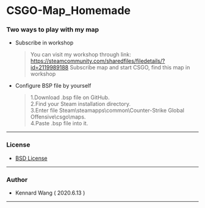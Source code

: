 # CSGO-Map_Homemade
### Two ways to play with my map
+ Subscribe in workshop

  > You can visit my workshop through link: https://steamcommunity.com/sharedfiles/filedetails/?id=2119989188
  > Subscribe map and start CSGO, find this map in workshop
+ Configure BSP file by yourself

  > 1.Download .bsp file on GitHub.  
  > 2.Find your Steam installation directory.  
  > 3.Enter file Steam\steamapps\common\Counter-Strike Global Offensive\csgo\maps.  
  > 4.Paste .bsp file into it.
------
### License  
+ [BSD License](https://github.com/KennardWang/CSGO-Map_Selfmade/blob/master/LICENSE)
------
### Author
+ Kennard Wang ( 2020.6.13 )
------
